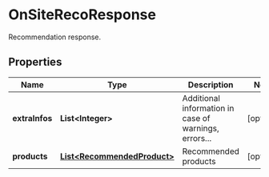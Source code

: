 

# OnSiteRecoResponse

Recommendation response.

## Properties

| Name | Type | Description | Notes |
|------------ | ------------- | ------------- | -------------|
|**extraInfos** | **List&lt;Integer&gt;** | Additional information in case of warnings, errors... |  [optional] |
|**products** | [**List&lt;RecommendedProduct&gt;**](RecommendedProduct.md) | Recommended products |  [optional] |



